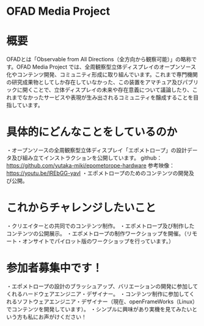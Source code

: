 # OFAD Media Project

# 概要
OFADとは「Observable from All Directions（全方向から観察可能）」の略称です。OFAD Media Project では、全周観察型立体ディスプレイのオープンソース化やコンテンツ開発、コミュニティ形成に取り組んでいます。これまで専門機関の研究成果物としてしか存在していなかった、この装置をアマチュア及びパブリックに開くことで、立体ディスプレイの未来や存在意義について議論したり、これまでなかったサービスや表現が生み出されるコミュニティを醸成することを目指しています。

# 具体的にどんなことをしているのか
・オープンソースの全周観察型立体ディスプレイ「エポメトロープ」の設計データ及び組み立てインストラクションを公開しています。
github：https://github.com/yutaka-miki/epometorope-hardware
参考映像：https://youtu.be/lREbGG-yavI
・エポメトロープのためのコンテンツの開発及び公開。

# これからチャレンジしたいこと
・クリエイターとの共同でのコンテンツ制作。
・エポメトロープ及び制作したコンテンツの公開展示。
・エポメトロープの制作ワークショップを開催。（リモート・オンサイトでパイロット版のワークショップを行っています。）

# 参加者募集中です！
・エポメトロープの設計のブラッシュアップ、バリエーションの開発に参加してくれるハードウェアエンジニア・デザイナー。
・コンテンツ制作に参加してくれるソフトウェアエンジニア・デザイナー（現在、openFrameWorks（Linux）でコンテンツを開発しています）。
・シンプルに興味があり実機を見てみたいという方も私にお声がけください！

